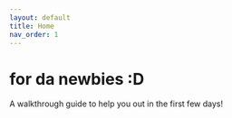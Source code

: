 ```yaml
---
layout: default
title: Home
nav_order: 1
---
```


# for da newbies :D
A walkthrough guide to help you out in the first few days!



